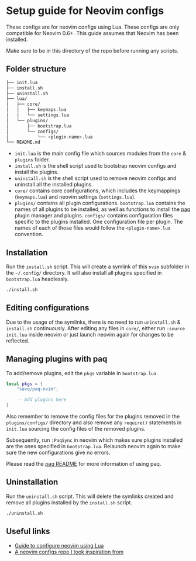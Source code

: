 # Setup guide for Neovim configs

These configs are for neovim configs using Lua. These configs are only compatible for Neovim 0.6+. This guide assumes that Neovim has been installed.

Make sure to be in this directory of the repo before running any scripts.

## Folder structure

```sh
├── init.lua
├── install.sh
├── uninstall.sh
├── lua/
│   ├── core/
│   │   ├── keymaps.lua
│   │   └── settings.lua
│   └── plugins/
│       ├── bootstrap.lua
│       └── configs/
│           └── <plugin-name>.lua
└── README.md
```
- `init.lua` is the main config file which sources modules from the `core` & `plugins` folder.
- `install.sh` is the shell script used to bootstrap neovim configs and install the plugins.
- `uninstall.sh` is the shell script used to remove neovim configs and uninstall all the installed plugins.
- `core/` contains core configurations, which includes the keymappings (`keymaps.lua`) and neovim settings (`settings.lua`).
- `plugins/` contains all plugin configurations. `bootstrap.lua` contains the names of all plugins to be installed, as well as functions to install the [paq](https://github.com/savq/paq-nvim) plugin manager and plugins. `configs/` contains configuration files specific to the plugins installed. One configuration file per plugin. The names of each of those files would follow the `<plugin-name>.lua` convention.

## Installation

Run the `install.sh` script. This will create a symlink of this `nvim` subfolder in the `~/.config/` directory. It will also install all plugins specified in `bootstrap.lua` headlessly.

```sh
./install.sh
```

## Editing configurations

Due to the usage of the symlinks, there is no need to run `uninstall.sh` & `install.sh` continuously. After editing any files in `core/`, either run `:source init.lua` inside neovim or just launch neovim again for changes to be reflected.

## Managing plugins with paq

To add/remove plugins, edit the `pkgs` variable in `bootstrap.lua`.

```lua
local pkgs = {
    "savq/paq-nvim";

    -- Add plugins here
}
```

Also remember to remove the config files for the plugins removed in the `plugins/configs/` directory and also remove any `require()` statements in `init.lua` sourcing the config files of the removed plugins.

Subsequently, run `:PaqSync` in neovim which makes sure plugins installed are the ones specified in `bootstrap.lua`. Relaunch neovim again to make sure the new configurations give no errors.

Please read the [paq README](https://github.com/savq/paq-nvim) for more information of using paq.

## Uninstallation

Run the `uninstall.sh` script. This will delete the symlinks created and remove all plugins installed by the `install.sh` script.

```sh
./uninstall.sh
```

## Useful links

- [Guide to configure neovim using Lua](https://vonheikemen.github.io/devlog/tools/configuring-neovim-using-lua/)
- [A neovim configs repo I took inspiration from](https://github.com/brainfucksec/neovim-lua)
